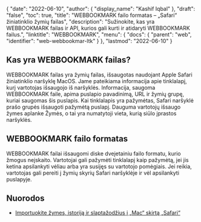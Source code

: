 {
  "date": "2022-06-10",
  "author": {
    "display_name": "Kashif Iqbal"
},
  "draft": "false",
  "toc": true,
  "title": "WEBBOOKMARK failo formatas – „Safari“ žiniatinklio žymių failas",
  "description": "Sužinokite, kas yra WEBBOOKMARK failas ir API, kurios gali kurti ir atidaryti WEBBOOKMARK failus.",
  "linktitle": "WEBBOOKMARK",
  "menu": {
    "docs": {
      "parent": "web",
      "identifier": "web-webbookmar-ltk"
}
},
  "lastmod": "2022-06-10"
}

## Kas yra WEBBOOKMARK failas?

WEBBOOKMARK failas yra žymių failas, išsaugotas naudojant Apple Safari žiniatinklio naršyklę MacOS. Jame pateikiama informacija apie tinklalapį, kurį vartotojas išsaugojo iš naršyklės. Informacija, saugoma WEBBOOKMARK faile, apima puslapio pavadinimą, URL ir žymių grupę, kuriai saugomas šis puslapis. Kai tinklalapis yra pažymėtas, Safari naršyklė prašo grupės išsaugoti pažymėtą puslapį. Dauguma vartotojų išsaugo žymes aplanke Žymės, o tai yra numatytoji vieta, kurią siūlo įprastos naršyklės.

## WEBBOOKMARK failo formatas

WEBBOOKMARK failai išsaugomi diske dvejetainiu failo formatu, kurio žmogus neįskaito. Vartotojai gali pažymėti tinklalapį kaip pažymėtą, jei jis ketina apsilankyti vėliau arba yra susijęs su vartotojo pomėgiais. Jei reikia, vartotojas gali pereiti į žymių skyrių Safari naršyklėje ir vėl apsilankyti puslapyje.

## Nuorodos

* [Importuokite žymes, istoriją ir slaptažodžius į „Mac“ skirtą „Safari“](https://support.apple.com/en-mn/guide/safari/ibrw1015/mac)



